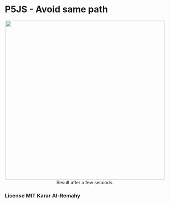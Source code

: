 # P5JS - Avoid same path

<p align="center">
  <img height="500" src="https://i.imgur.com/WEhnoJg.png">
  <br>Result after a few seconds.
</p>

### License MIT Karar Al-Remahy
